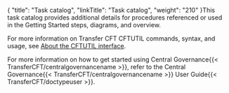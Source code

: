 {
    "title": "Task catalog",
    "linkTitle": "Task catalog",
    "weight": "210"
}This task catalog provides additional details for procedures referenced or used in the Getting Started steps, diagrams, and overview.

For more information on Transfer CFT CFTUTIL commands, syntax, and usage, see [About the CFTUTIL interface](../../../c_intro_userinterfaces/about_cftutil).

For more information on how to get started using Central Governance{{< TransferCFT/centralgovernancename  >}}, refer to the Central Governance{{< TransferCFT/centralgovernancename  >}} User Guide{{< TransferCFT/doctypeuser  >}}.

